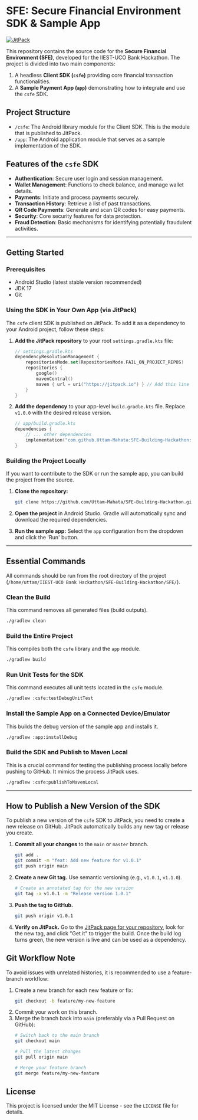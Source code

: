 

# SFE: Secure Financial Environment SDK & Sample App

[![JitPack](https://jitpack.io/v/Uttam-Mahata/SFE-Building-Hackathon.svg)](https://jitpack.io/#Uttam-Mahata/SFE-Building-Hackathon)

This repository contains the source code for the **Secure Financial Environment (SFE)**, developed for the IIEST-UCO Bank Hackathon. The project is divided into two main components:

1.  A headless **Client SDK (`csfe`)** providing core financial transaction functionalities.
2.  A **Sample Payment App (`app`)** demonstrating how to integrate and use the `csfe` SDK.

## Project Structure

-   `/csfe`: The Android library module for the Client SDK. This is the module that is published to JitPack.
-   `/app`: The Android application module that serves as a sample implementation of the SDK.

## Features of the `csfe` SDK

-   **Authentication**: Secure user login and session management.
-   **Wallet Management**: Functions to check balance, and manage wallet details.
-   **Payments**: Initiate and process payments securely.
-   **Transaction History**: Retrieve a list of past transactions.
-   **QR Code Payments**: Generate and scan QR codes for easy payments.
-   **Security**: Core security features for data protection.
-   **Fraud Detection**: Basic mechanisms for identifying potentially fraudulent activities.

---

## Getting Started

### Prerequisites

-   Android Studio (latest stable version recommended)
-   JDK 17
-   Git

### Using the SDK in Your Own App (via JitPack)

The `csfe` client SDK is published on JitPack. To add it as a dependency to your Android project, follow these steps:

1.  **Add the JitPack repository** to your root `settings.gradle.kts` file:

    ```kotlin
    // settings.gradle.kts
    dependencyResolutionManagement {
        repositoriesMode.set(RepositoriesMode.FAIL_ON_PROJECT_REPOS)
        repositories {
            google()
            mavenCentral()
            maven { url = uri("https://jitpack.io") } // Add this line
        }
    }
    ```

2.  **Add the dependency** to your app-level `build.gradle.kts` file. Replace `v1.0.0` with the desired release version.

    ```kotlin
    // app/build.gradle.kts
    dependencies {
        // ... other dependencies
        implementation("com.github.Uttam-Mahata:SFE-Building-Hackathon:v1.0.0")
    }
    ```

### Building the Project Locally

If you want to contribute to the SDK or run the sample app, you can build the project from the source.

1.  **Clone the repository:**
    ```bash
    git clone https://github.com/Uttam-Mahata/SFE-Building-Hackathon.git
    ```

2.  **Open the project** in Android Studio. Gradle will automatically sync and download the required dependencies.

3.  **Run the sample app:** Select the `app` configuration from the dropdown and click the 'Run' button.

---

## Essential Commands

All commands should be run from the root directory of the project (`/home/uttam/IIEST-UCO Bank Hackathon/SFE-Building-Hackathon/SFE/`).

### Clean the Build

This command removes all generated files (build outputs).

```bash
./gradlew clean
```

### Build the Entire Project

This compiles both the `csfe` library and the `app` module.

```bash
./gradlew build
```

### Run Unit Tests for the SDK

This command executes all unit tests located in the `csfe` module.

```bash
./gradlew :csfe:testDebugUnitTest
```

### Install the Sample App on a Connected Device/Emulator

This builds the debug version of the sample app and installs it.

```bash
./gradlew :app:installDebug
```

### Build the SDK and Publish to Maven Local

This is a crucial command for testing the publishing process locally before pushing to GitHub. It mimics the process JitPack uses.

```bash
./gradlew :csfe:publishToMavenLocal
```

---

## How to Publish a New Version of the SDK

To publish a new version of the `csfe` SDK to JitPack, you need to create a new release on GitHub. JitPack automatically builds any new tag or release you create.

1.  **Commit all your changes** to the `main` or `master` branch.

    ```bash
    git add .
    git commit -m "feat: Add new feature for v1.0.1"
    git push origin main
    ```

2.  **Create a new Git tag.** Use semantic versioning (e.g., `v1.0.1`, `v1.1.0`).

    ```bash
    # Create an annotated tag for the new version
    git tag -a v1.0.1 -m "Release version 1.0.1"
    ```

3.  **Push the tag to GitHub.**

    ```bash
    git push origin v1.0.1
    ```

4.  **Verify on JitPack.** Go to the [JitPack page for your repository](https://jitpack.io/#Uttam-Mahata/SFE-Building-Hackathon), look for the new tag, and click "Get it" to trigger the build. Once the build log turns green, the new version is live and can be used as a dependency.

## Git Workflow Note

To avoid issues with unrelated histories, it is recommended to use a feature-branch workflow:

1.  Create a new branch for each new feature or fix:
    ```bash
    git checkout -b feature/my-new-feature
    ```
2.  Commit your work on this branch.
3.  Merge the branch back into `main` (preferably via a Pull Request on GitHub):
    ```bash
    # Switch back to the main branch
    git checkout main

    # Pull the latest changes
    git pull origin main

    # Merge your feature branch
    git merge feature/my-new-feature
    ```

## License

This project is licensed under the MIT License - see the `LICENSE` file for details.